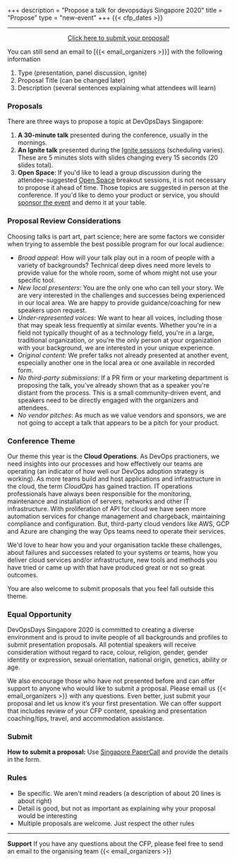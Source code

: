 +++
description = "Propose a talk for devopsdays Singapore 2020"
title = "Propose"
type = "new-event"
+++
{{< cfp_dates >}}

<hr>

<center>

<a href="https://www.papercall.io/dodsin20" target="_blank" class="btn btn-primary btn-lg">Click here to submit your  proposal!</a>
</center>

You can still send an email to [{{< email_organizers >}}] with the following information
 <ol>
 	<li>Type (presentation, panel discussion, ignite)</li>
 	<li>Proposal Title (can be changed later)</li>
 	<li>Description (several sentences explaining what attendees will learn)</li>
 </ol>

### Proposals

There are three ways to propose a topic at DevOpsDays Singapore:

1. __A 30-minute talk__ presented during the conference, usually in the mornings.
1. __An Ignite talk__ presented during the <a href="/pages/ignite-talks-format">Ignite sessions</a> (scheduling varies). These are 5 minutes slots with slides changing every 15 seconds (20 slides total).
1. __Open Space__: If you'd like to lead a group discussion during the attendee-suggested <a href="/pages/open-space-format">Open Space</a> breakout sessions, it is not necessary to propose it ahead of time. Those topics are suggested in person at the conference. If you'd like to demo your product or service, you should <a href="../sponsor">sponsor the event</a> and demo it at your table.

### Proposal Review Considerations

Choosing talks is part art, part science; here are some factors we consider when trying to assemble the best possible program for our local audience:

- _Broad appeal_: How will your talk play out in a room of people with a variety of backgrounds? Technical deep dives need more levels to provide value for the whole room, some of whom might not use your specific tool.
- _New local presenters_: You are the only one who can tell your story. We are very interested in the challenges and successes being experienced in our local area. We are happy to provide guidance/coaching for new speakers upon request.
- _Under-represented voices_: We want to hear all voices, including those that may speak less frequently at similar events. Whether you're in a field not typically thought of as a technology field, you're in a large, traditional organization, or you're the only person at your organization with your background, we are interested in your unique experience.
- _Original content_: We prefer talks not already presented at another event, especially another one in the local area or one available in recorded form.
- _No third-party submissions_: If a PR firm or your marketing department is proposing the talk, you've already shown that as a speaker you're distant from the process. This is a small community-driven event, and speakers need to be directly engaged with the organizers and attendees.
- _No vendor pitches_: As much as we value vendors and sponsors, we are not going to accept a talk that appears to be a pitch for your product.

### Conference Theme

Our theme this year is the __Cloud Operations__. As DevOps practioners, we need insights into our processes and how effectively our teams are operating (an indicator of how well our DevOps adoption strategy is working). As more teams build and host applications and infrastructure in the cloud, the term _CloudOps_ has gained traction. IT operations professionals have always been responsible for the monitoring, maintenance and installation of servers, networks and other IT infrastructure. With proliferation of API for cloud we have seen more automation services for change management and chargeback, maintaining compliance and configuration.
But, third-party cloud vendors like AWS, GCP and Azure are changing the way Ops teams need to operate their services.

We'd love to hear how you and your organisation tackle these challenges, about failures and successes related to your systems or teams, how you deliver cloud services and/or infrastructure, new tools and methods you have tried or came up with that have produced great or not so great outcomes.

You are also welcome to submit proposals that you feel fall outside this theme.

### Equal Opportunity

DevOpsDays Singapore 2020 is committed to creating a diverse environment and is proud to invite people of all backgrounds and profiles to submit presentation proposals. All potential speakers will receive consideration without regard to race, colour, religion, gender, gender identity or expression, sexual orientation, national origin, genetics, ability or age.

We also encourage those who have not presented before and can offer support to anyone who would like to submit a proposal. Please email us {{< email_organizers >}} with any questions.  Even better, just submit your proposal and let us know it’s your first presentation. We can offer support that includes review of your CFP content, speaking and presentation coaching/tips, travel, and accommodation assistance.

### Submit

<strong>How to submit a proposal:</strong> Use [Singapore PaperCall](https://www.papercall.io/dodsin20) and provide the details in the form.

### Rules
- Be specific. We aren't mind readers (a description of about 20 lines is about right)
- Detail is good, but not as important as explaining why your proposal would be interesting
- Multiple proposals are welcome. Just respect the other rules

<hr>

__Support__ If you have any questions about the CFP, please feel free to send an email to the organising team {{< email_organizers >}}